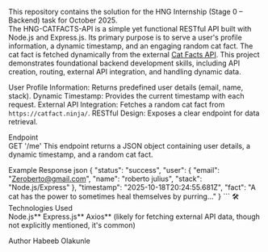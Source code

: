 This repository contains the solution for the HNG Internship (Stage 0 – Backend) task for October 2025.  
The HNG-CATFACTS-API is a simple yet functional RESTful API built with Node.js and Express.js. Its primary purpose is to serve a user's profile information, a dynamic timestamp, and an engaging random cat fact. The cat fact is fetched dynamically from the external [Cat Facts API](https://catfact.ninja/).
This project demonstrates foundational backend development skills, including API creation, routing, external API integration, and handling dynamic data.
	
  User Profile Information: Returns predefined user details (email, name, stack).
	Dynamic Timestamp: Provides the current timestamp with each request.
	External API Integration: Fetches a random cat fact from `https://catfact.ninja/`.
	RESTful Design: Exposes a clear endpoint for data retrieval.
	
Endpoint	
GET '/me'
This endpoint returns a JSON object containing user details, a dynamic timestamp, and a random cat fact.
	
Example Response
json
	{
	  "status": "success",
	  "user": {
	    "email": "Zeroberto@gmail.com",
	    "name": "roberto julius",
	    "stack": "Node.js/Express"
	  },
	  "timestamp": "2025-10-18T20:24:55.681Z",
	  "fact": "A cat has the power to sometimes heal themselves by purring..."
	}
	```
	🛠️ Technologies Used	
Node.js**
Express.js**
Axios** (likely for fetching external API data, though not explicitly mentioned, it's common)
	
Author
Habeeb Olakunle
